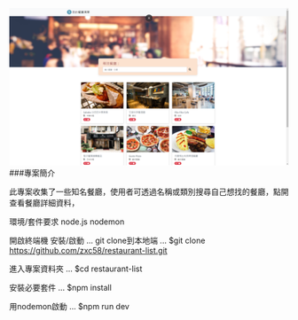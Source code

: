 ![image](https://github.com/zxc58/restaurant-list/blob/1d6dd1311c8cfdefc3681d50cf5bea9a5ed89183/resPic.png)
###專案簡介

此專案收集了一些知名餐廳，使用者可透過名稱或類別搜尋自己想找的餐廳，點開查看餐廳詳細資料，


環境/套件要求
node.js
nodemon 


開啟終端機 安裝/啟動
...
git clone到本地端
...
$git clone https://github.com/zxc58/restaurant-list.git

進入專案資料夾
...
$cd restaurant-list

安裝必要套件
...
$npm install

用nodemon啟動
...
$npm run dev

